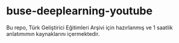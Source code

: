 # buse-deeplearning-youtube
Bu repo, Türk Geliştirici Eğitimleri Arşivi için hazırlanmış ve  1 saatlik anlatımımın kaynaklarını içermektedir. 
